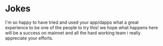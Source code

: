 # Jokes
I'm so happy to have tried and used your app/dapps what a great experience to be one of the people to try this! we hope what happens here will be a success on mainnet and all the hard working team i really appreciate your efforts.
